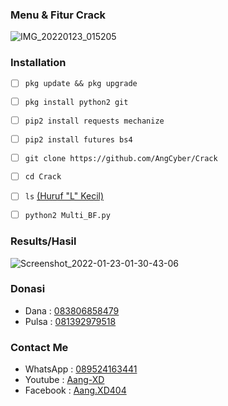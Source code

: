 ### Menu & Fitur Crack
![IMG_20220123_015205](https://user-images.githubusercontent.com/92802033/150651709-758ecee7-0d28-42f4-86cd-b6cb12762e30.jpg)


### Installation
- [ ] `pkg update && pkg upgrade`

- [ ] `pkg install python2 git`

- [ ] `pip2 install requests mechanize`

- [ ] `pip2 install futures bs4`

- [ ] `git clone https://github.com/AngCyber/Crack`

- [ ] `cd Crack`

- [ ] `ls`  [(Huruf "L" Kecil)]()

- [ ] `python2 Multi_BF.py`

### Results/Hasil
![Screenshot_2022-01-23-01-30-43-06](https://user-images.githubusercontent.com/92802033/150651735-1715a932-060f-4d47-9407-65a8bc2a5ca2.jpg)


### Donasi
- Dana  : [083806858479]()
- Pulsa : [081392979518]()

### Contact Me
- WhatsApp : [089524163441]()
- Youtube : [Aang-XD]()
- Facebook : [Aang.XD404]()
